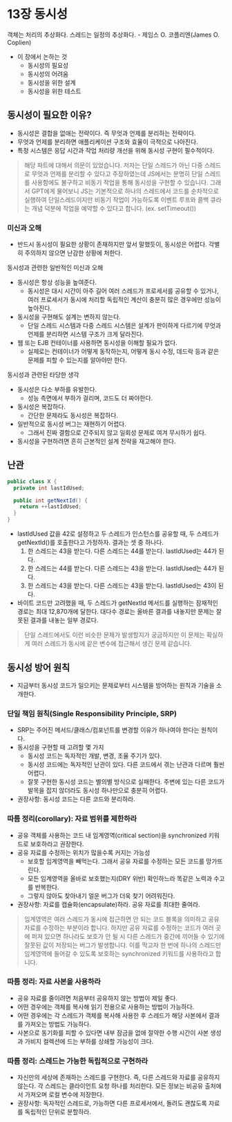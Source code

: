 # 13장 동시성

객체는 처리의 추상화다. 스레드는 일정의 추상화다. - 제임스 O. 코플리엔(James O. Coplien)

- 이 장에서 논하는 것
  - 동시성의 필요성
  - 동시성의 어려움
  - 동시성을 위한 설계
  - 동시성을 위한 테스트

## 동시성이 필요한 이유?

- 동시성은 결합을 없애는 전략이다. 즉 무엇과 언제를 분리하는 전략이다.
- 무엇과 언제를 분리하면 애플리케이션 구조와 효율이 극적으로 나아진다.
- 특정 시스템은 응답 시간과 작업 처리량 개선을 위해 동시성 구현이 필수적이다.

> 해당 파트에 대해서 의문이 있었습니다. 저자는 단일 스레드가 아닌 다중 스레드로 무엇과 언제를 분리할 수 있다고 주장하였는데 JS에서는 분명히 단일 스레드를 사용함에도 불구하고 비동기 작업을 통해 동시성을 구현할 수 있습니다. 그래서 GPT에게 물어보니 JS는 기본적으로 하나의 스레드에서 코드를 순차적으로 실행하여 단일스레드이지만 비동기 작업이 가능하도록 이벤트 루프와 콜백 큐라는 개념 덕분에 작업을 예약할 수 있다고 합니다. (ex. setTimeout())

### 미신과 오해

- 반드시 동시성이 필요한 상황이 존재하지만 앞서 말했듯이, 동시성은 어렵다. 각별히 주의하지 않으면 난감한 상황에 처한다.

동시성과 관련한 일반적인 미신과 오해

- 동시성은 항상 성능을 높여준다.
  - 동시성은 대시 시간이 아주 길어 여러 스레드가 프로세서를 공유할 수 있거나, 여러 프로세서가 동시에 처리할 독립적인 계산이 충분히 많은 경우에만 성능이 높아진다.
- 동시성을 구현해도 설계는 변하지 않는다.
  - 단일 스레드 시스템과 다중 스레드 시스템은 설계가 판이하게 다르기에 무엇과 언제를 분리하면 시스템 구조가 크게 달라진다.
- 웹 또는 EJB 컨테이너를 사용하면 동시성을 이해할 필요가 없다.
  - 실제로는 컨테이너가 어떻게 동작하는지, 어떻게 동시 수정, 데드락 등과 같은 문제를 피할 수 있는지를 알아야만 한다.

동시성과 관련된 타당한 생각

- 동시성은 다소 부하를 유발한다.
  - 성능 측면에서 부하가 걸리며, 코드도 더 짜야한다.
- 동시성은 복잡하다.
  - 간단한 문제라도 동시성은 복잡하다.
- 일반적으로 동시성 버그는 재현하기 어렵다.
  - 그래서 진짜 결함으로 간주되지 않고 일회성 문제로 여겨 무시하기 쉽다.
- 동시성을 구현하려면 흔히 근본적인 설계 전략을 재고해야 한다.

## 난관

```java
public class X {
  private int lastIdUsed;

  public int getNextId() {
    return ++lastIdUsed;
  }
}
```

- lastIdUsed 값을 42로 설정하고 두 스레드가 인스턴스를 공유할 때, 두 스레드가 getNextId()를 호출한다고 가정하자. 결과는 셋 중 하나다.
  1. 한 스레드는 43을 받는다. 다른 스레드는 44를 받는다. lastIdUsed는 44가 된다.
  2. 한 스레드는 44를 받는다. 다른 스레드는 43을 받는다. lastIdUsed는 44가 된다.
  3. 한 스레드는 43을 받는다. 다른 스레드는 43을 받는다. lastIdUsed는 43이 된다.
- 바이트 코드만 고려했을 때, 두 스레드가 getNextId 메서드를 실행하는 잠재적인 경로는 최대 12,870개에 달한다. 대다수 경로는 올바른 결과를 내놓지만 문제는 잘못된 결과를 내놓는 일부 경로다.

> 단일 스레드에서도 이런 비슷한 문제가 발생할지가 궁금하지만 이 문제는 확실하게 여러 스레드가 동시에 같은 변수에 접근해서 생긴 문제 같습니다.

## 동시성 방어 원칙

- 지금부터 동시성 코드가 일으키는 문제로부터 시스템을 방어하는 원칙과 기술을 소개한다.

### 단일 책임 원칙(Single Responsibility Principle, SRP)

- SRP는 주어진 메서드/클래스/컴포넌트를 변경할 이유가 하나여야 한다는 원칙이다.
- 동시성을 구현할 때 고려할 몇 가지
  - 동시성 코드는 독자적인 개발, 변경, 조율 주기가 있다.
  - 동시성 코드에는 독자적인 난관이 있다. 다른 코드에서 겪는 난관과 다르며 훨씬 어렵다.
  - 잘못 구현한 동시성 코드는 별의별 방식으로 실패한다. 주변에 있는 다른 코드가 발목을 잡지 않더라도 동시성 하나만으로 충분히 어렵다.
- 권장사항: 동시성 코드는 다른 코드와 분리하라.

### 따름 정리(corollary): 자료 범위를 제한하라

- 공유 객체를 사용하는 코드 내 임계영역(critical section)을 synchronized 키워드로 보호하라고 권장한다.
- 공유 자료를 수정하는 위치가 많을수록 커지는 가능성
  - 보호할 임계영역을 빼먹는다. 그래서 공유 자료를 수정하는 모든 코드를 망가뜨린다.
  - 모든 임계영역을 올바로 보호했는지(DRY 위반) 확인하느라 똑같은 노력과 수고를 반복한다.
  - 그렇지 않아도 찾아내기 얼운 버그가 더욱 찾기 어려워진다.
- 권장사항: 자료를 캡슐화(encapsulate)하라. 공유 자료를 최대한 줄여라.

> 임계영역은 여러 스레드가 동시에 접근하면 안 되는 코드 블록을 의미하고 공유 자료를 수정하는 부분이라 합니다. 하지만 공유 자료를 수정하는 코드가 여러 곳에 퍼져 있으면 하나라도 보호가 안 될 시 다른 스레드가 중간에 끼어들 수 있기에 잘못된 값이 저장되는 버그가 발생합니다. 이를 막고자 한 번에 하나의 스레드만 임계영역에 들어갈 수 있도록 보호하는 synchronized 키워드를 사용하라고 합니다.

### 따름 정리: 자료 사본을 사용하라

- 공유 자료를 줄이려면 처음부터 공유하지 않는 방법이 제일 좋다.
- 어떤 경우에는 객체를 복사해 읽기 전용으로 사용하는 방법이 가능하다.
- 어떤 경우에는 각 스레드가 객체를 복사해 사용한 후 스레드가 해당 사본에서 결과를 가져오는 방법도 가능하다.
- 사본으로 동기화를 피할 수 있다면 내부 잠금을 없애 절약한 수행 시간이 사본 생성과 가비지 컬렉션에 드는 부하를 상쇄할 가능성이 크다.

### 따름 정리: 스레드는 가능한 독립적으로 구현하라

- 자신만의 세상에 존재하는 스레드를 구현한다. 즉, 다른 스레드와 자료를 공유하지 않는다. 각 스레드는 클라이언트 요청 하나를 처리한다. 모든 정보는 비공유 출처에서 가져오며 로컬 변수에 저장한다.
- 권장사항: 독자적인 스레드로, 가능하면 다른 프로세서에서, 돌려도 괜찮도록 자료를 독립적인 단위로 분할하라.

